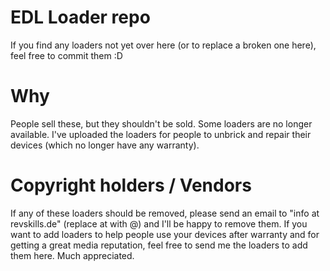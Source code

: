 # EDL Loader repo

If you find any loaders not yet over here (or to replace a broken one here), feel free to commit them :D

# Why

People sell these, but they shouldn't be sold. Some loaders are no longer available. I've uploaded the loaders
for people to unbrick and repair their devices (which no longer have any warranty).

# Copyright holders / Vendors

If any of these loaders should be removed, please send an email to "info at revskills.de" (replace at with @) and I'll be happy to remove
them. If you want to add loaders to help people use your devices after warranty and for getting a great media reputation, feel free to send me the loaders to add them here. Much appreciated.

